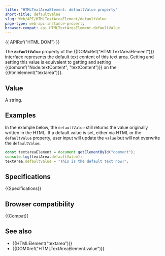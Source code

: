```yaml
---
title: "HTMLTextAreaElement: defaultValue property"
short-title: defaultValue
slug: Web/API/HTMLTextAreaElement/defaultValue
page-type: web-api-instance-property
browser-compat: api.HTMLTextAreaElement.defaultValue
---
```


{{ APIRef("HTML DOM") }}

The **`defaultValue`** property of the {{DOMxRef("HTMLTextAreaElement")}} interface represents the default text content of this text area. Getting and setting this value is equivalent to getting and setting {{domxref("Node.textContent", "textContent")}} on the {{htmlelement("textarea")}}.

## Value

A string.

## Examples

In the example below, the `defaultValue` still returns the value originally written in the HTML. If a default value is set, either via HTML or the `defaultValue` property, user input will update the `value` but will not overwrite the `defaultValue`.

```js
const textareaElement = document.getElementById("comment");
console.log(textArea.defaultValue);
textArea.defaultValue = "This is the default text now!";
```

## Specifications

{{Specifications}}

## Browser compatibility

{{Compat}}

## See also

- {{HTMLElement("textarea")}}
- {{DOMXref("HTMLTextAreaElement.value")}}
